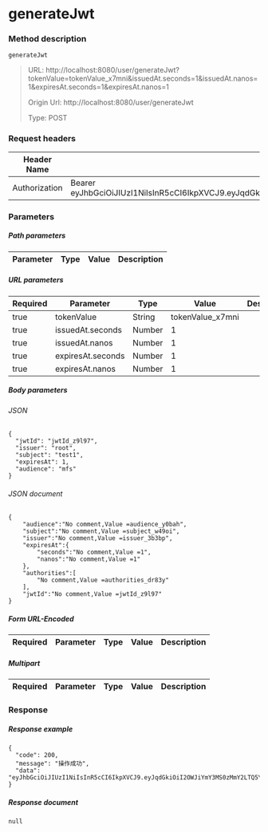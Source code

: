 # generateJwt

### Method description

```
generateJwt
```

> URL: http://localhost:8080/user/generateJwt?tokenValue=tokenValue_x7mni&issuedAt.seconds=1&issuedAt.nanos=1&expiresAt.seconds=1&expiresAt.nanos=1
>
> Origin Url: http://localhost:8080/user/generateJwt
>
> Type: POST


### Request headers

|Header Name| Header Value|
|---------|------|
|Authorization|Bearer eyJhbGciOiJIUzI1NiIsInR5cCI6IkpXVCJ9.eyJqdGkiOiI2ODA1OTA1Yi1kZTk5LTQzMDQtOTI2OC04YTQzYjM1YzI2YmQiLCJpc3MiOiIwYzU5OTg5ZDM5NzAzODBhZTE2ODg4MDY4NmM0YTA3MCIsInN1YiI6IjBjNTk5ODlkMzk3MDM4MGFlMTY4ODgwNjg2YzRhMDcwIiwiZXhwIjoxNjgyOTU4NjMxLCJhdWQiOiJtZnMiLCJzY29wZSI6WyJ1c2VyTWFuIiwiZ2V0Snd0IiwiZ2VuZXJhdGVKd3QiLCJzZWFyY2hTZXNzaW9uIiwicm9sZSIsImtpY2tvdXQiLCJkaXNhYmxlIiwiY29ubmVjdCIsInB1c2giLCJwdWJsaXNoIiwiY29uc3VtZSIsInF1ZXJ5Il19.b12uFC0KnAoNCtcgJknhoxJoQ8RxJHexMyLBRoFHroo|

### Parameters

##### Path parameters

| Parameter | Type | Value | Description |
|---------|------|------|------------|


##### URL parameters

|Required| Parameter | Type | Value | Description |
|---------|---------|------|------|------------|
|true|tokenValue|String|tokenValue_x7mni||
|true|issuedAt.seconds|Number|1||
|true|issuedAt.nanos|Number|1||
|true|expiresAt.seconds|Number|1||
|true|expiresAt.nanos|Number|1||


##### Body parameters

###### JSON

```
{
  "jwtId": "jwtId_z9l97",
  "issuer": "root",
  "subject": "test1",
  "expiresAt": 1,
  "audience": "mfs"
}
```

###### JSON document

```
{
	"audience":"No comment,Value =audience_y0bah",
	"subject":"No comment,Value =subject_w49oi",
	"issuer":"No comment,Value =issuer_3b3bp",
	"expiresAt":{
		"seconds":"No comment,Value =1",
		"nanos":"No comment,Value =1"
	},
	"authorities":[
		"No comment,Value =authorities_dr83y"
	],
	"jwtId":"No comment,Value =jwtId_z9l97"
}
```


##### Form URL-Encoded
|Required| Parameter | Type | Value | Description |
|---------|---------|------|------|------------|


##### Multipart
|Required | Parameter | Type | Value | Description |
|---------|---------|------|------|------------|


### Response

##### Response example

```
{
  "code": 200,
  "message": "操作成功",
  "data": "eyJhbGciOiJIUzI1NiIsInR5cCI6IkpXVCJ9.eyJqdGkiOiI2OWJiYmY3MS0zMmY2LTQ5YzAtYWZmOS00NjY2YzgzYmE0MWQiLCJpc3MiOiIwYzU5OTg5ZDM5NzAzODBhZTE2ODg4MDY4NmM0YTA3MCIsInN1YiI6InRlc3QxIiwiZXhwIjoxLCJhdWQiOiJtZnMiLCJzY29wZSI6WyJ1c2VyTWFuIiwiZ2V0Snd0IiwiZ2VuZXJhdGVKd3QiLCJzZWFyY2hTZXNzaW9uIiwicm9sZSIsImtpY2tvdXQiLCJkaXNhYmxlIiwiY29ubmVjdCIsInB1c2giLCJwdWJsaXNoIiwiY29uc3VtZSIsInF1ZXJ5Il19.8Af1ne_tRq5Ezf54XU1Bx1WUET1uV3bZkfoyo7WIzl0"
}
```

##### Response document
```
null
```


